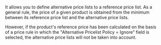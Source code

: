 It allows you to define alternative price lists to a reference price
list. As a general rule, the price of a given product is obtained from
the minimum between its reference price list and the alternative price
lists.

However, if the product's reference price has been calculated on the
basis of a price rule in which the "Alternative Pricelist Policy =
Ignore" field is selected, the alternative price lists will not be taken
into account.
